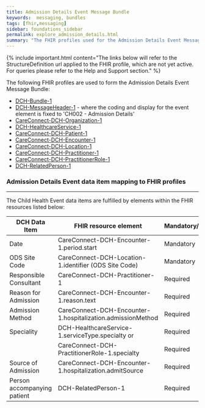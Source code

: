 ```yaml
---
title: Admission Details Event Message Bundle
keywords:  messaging, bundles
tags: [fhir,messaging]
sidebar: foundations_sidebar
permalink: explore_admission_details.html
summary: "The FHIR profiles used for the Admission Details Event Message Bundle"
---
```


{% include important.html content="The links below will refer to the StructureDefinition url applied to the FHIR profile, which are not yet active. For queries please refer to the Help and Support section." %} 

The following FHIR profiles are used to form the Admission Details Event Message Bundle:

- [DCH-Bundle-1](https://fhir.nhs.uk/STU3/StructureDefinition/DCH-Bundle-1)
- [DCH-MessageHeader-1](https://fhir.nhs.uk/STU3/StructureDefinition/DCH-MessageHeader-1) - where the coding and display for the event element is fixed to 'CH002 - Admission Details'
- [CareConnect-DCH-Organization-1](https://fhir.nhs.uk/STU3/StructureDefinition/CareConnect-DCH-Organization-1)
- [DCH-HealthcareService-1](https://fhir.nhs.uk/STU3/StructureDefinition/DCH-HealthcareService-1)
- [CareConnect-DCH-Patient-1](https://fhir.nhs.uk/STU3/StructureDefinition/CareConnect-DCH-Patient-1)
- [CareConnect-DCH-Encounter-1](https://fhir.nhs.uk/STU3/StructureDefinition/CareConnect-DCH-Encounter-1)
- [CareConnect-DCH-Location-1](https://fhir.nhs.uk/STU3/StructureDefinition/CareConnect-DCH-Location-1)
- [CareConnect-DCH-Practitioner-1](https://fhir.nhs.uk/STU3/StructureDefinition/CareConnect-DCH-Practitioner-1)
- [CareConnect-DCH-PractitionerRole-1](https://fhir.nhs.uk/STU3/StructureDefinition/CareConnect-DCH-PractitionerRole-1)
- [DCH-RelatedPerson-1](https://fhir.nhs.uk/STU3/StructureDefinition/DCH-RelatedPerson-1) 


### Admission Details Event data item mapping to FHIR profiles ###
----------
The Child Health Event data items are fulfilled by elements within the FHIR resources listed below:

| DCH Data Item               | FHIR resource element                                   | Mandatory/Required/Optional |
|-----------------------------|---------------------------------------------------------|-----------------------------|
| Date                        | CareConnect-DCH-Encounter-1.period.start                | Mandatory                   |
| ODS Site Code               | CareConnect-DCH-Location-1.identifier (ODS Site Code)   | Mandatory                   |
| Responsible Consultant      | CareConnect-DCH-Practitioner-1                          | Required                    |
| Reason for Admission        | CareConnect-DCH-Encounter-1.reason.text                      | Required                    |
| Admission Method            | CareConnect-DCH-Encounter-1.hospitalization.admissionMethod | Required                    |
| Speciality                  | DCH-HealthcareService-1.serviceType.specialty or          | Required                    |
|      						  | CareConnect-DCH-PractitionerRole-1.specialty         | Required                    |
| Source of Admission         | CareConnect-DCH-Encounter-1.hospitalization.admitSource        | Required                    |
| Person accompanying patient | DCH-RelatedPerson-1                                     | Required                    |



